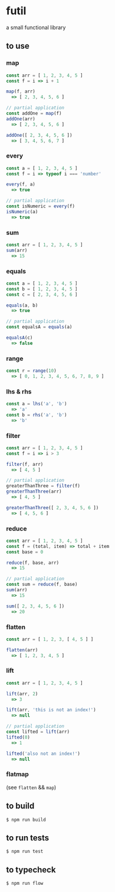 # futil

a small functional library

## to use

### map

```js
const arr = [ 1, 2, 3, 4, 5 ]
const f = i => i + 1

map(f, arr)
  => [ 2, 3, 4, 5, 6 ]

// partial application
const addOne = map(f)
addOne(arr)
  => [ 2, 3, 4, 5, 6 ]

addOne([ 2, 3, 4, 5, 6 ])
  => [ 3, 4, 5, 6, 7 ]
```

### every
```js
const a = [ 1, 2, 3, 4, 5 ]
const f = i => typeof i === 'number'

every(f, a)
  => true

// partial application
const isNumeric = every(f)
isNumeric(a)
  => true
```

### sum
```js
const arr = [ 1, 2, 3, 4, 5 ]
sum(arr)
  => 15
```

### equals

```js
const a = [ 1, 2, 3, 4, 5 ]
const b = [ 1, 2, 3, 4, 5 ]
const c = [ 2, 3, 4, 5, 6 ]

equals(a, b)
  => true

// partial application
const equalsA = equals(a)

equalsA(c)
  => false

```

### range

```js
const r = range(10)
  => [ 0, 1, 2, 3, 4, 5, 6, 7, 8, 9 ]
```

### lhs & rhs

```js
const a = lhs('a', 'b')
  => 'a'
const b = rhs('a', 'b')
  => 'b'
```

### filter

```js
const arr = [ 1, 2, 3, 4, 5 ]
const f = i => i > 3

filter(f, arr)
  => [ 4, 5 ]

// partial application
greaterThanThree = filter(f)
greaterThanThree(arr)
  => [ 4, 5 ]

greaterThanThree([ 2, 3, 4, 5, 6 ])
  => [ 4, 5, 6 ]
```

### reduce

```js
const arr = [ 1, 2, 3, 4, 5 ]
const f = (total, item) => total + item
const base = 0

reduce(f, base, arr)
  => 15

// partial application
const sum = reduce(f, base)
sum(arr)
  => 15

sum([ 2, 3, 4, 5, 6 ])
  => 20
```

### flatten

```js
const arr = [ 1, 2, 3, [ 4, 5 ] ]

flatten(arr)
  => [ 1, 2, 3, 4, 5 ]
```

### lift

```js
const arr = [ 1, 2, 3, 4, 5 ]

lift(arr, 2)
  => 3

lift(arr, 'this is not an index!')
  => null

// partial application
const lifted = lift(arr)
lifted(0)
  => 1

lifted('also not an index!')
  => null
```

### flatmap

(see `flatten` && `map`)

## to build

`$ npm run build`

## to run tests

`$ npm run test`

## to typecheck

`$ npm run flow`
